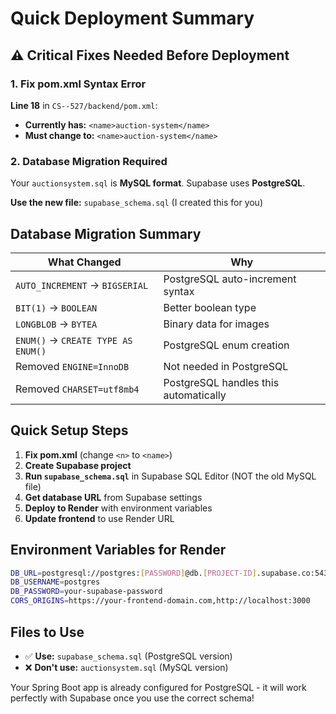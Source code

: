 # Quick Deployment Summary

## ⚠️ Critical Fixes Needed Before Deployment

### 1. Fix pom.xml Syntax Error

**Line 18** in `CS--527/backend/pom.xml`:

- **Currently has:** `<name>auction-system</name>`
- **Must change to:** `<name>auction-system</name>`

### 2. Database Migration Required

Your `auctionsystem.sql` is **MySQL format**. Supabase uses **PostgreSQL**.

**Use the new file:** `supabase_schema.sql` (I created this for you)

## Database Migration Summary

| What Changed                       | Why                                   |
| ---------------------------------- | ------------------------------------- |
| `AUTO_INCREMENT` → `BIGSERIAL`     | PostgreSQL auto-increment syntax      |
| `BIT(1)` → `BOOLEAN`               | Better boolean type                   |
| `LONGBLOB` → `BYTEA`               | Binary data for images                |
| `ENUM()` → `CREATE TYPE AS ENUM()` | PostgreSQL enum creation              |
| Removed `ENGINE=InnoDB`            | Not needed in PostgreSQL              |
| Removed `CHARSET=utf8mb4`          | PostgreSQL handles this automatically |

## Quick Setup Steps

1. **Fix pom.xml** (change `<n>` to `<name>`)
2. **Create Supabase project**
3. **Run `supabase_schema.sql`** in Supabase SQL Editor (NOT the old MySQL file)
4. **Get database URL** from Supabase settings
5. **Deploy to Render** with environment variables
6. **Update frontend** to use Render URL

## Environment Variables for Render

```bash
DB_URL=postgresql://postgres:[PASSWORD]@db.[PROJECT-ID].supabase.co:5432/postgres
DB_USERNAME=postgres
DB_PASSWORD=your-supabase-password
CORS_ORIGINS=https://your-frontend-domain.com,http://localhost:3000
```

## Files to Use

- ✅ **Use:** `supabase_schema.sql` (PostgreSQL version)
- ❌ **Don't use:** `auctionsystem.sql` (MySQL version)

Your Spring Boot app is already configured for PostgreSQL - it will work perfectly with Supabase once you use the correct schema!
